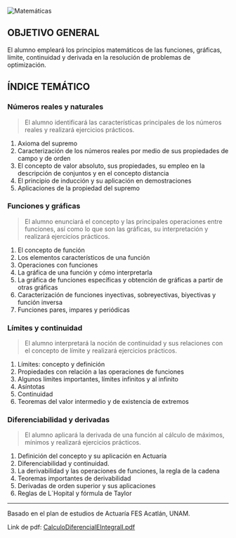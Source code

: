 ![Matemáticas](https://img.shields.io/badge/Campo-Matemáticas-blue)

## OBJETIVO GENERAL
El alumno empleará los principios matemáticos de las funciones, gráficas, límite, continuidad y derivada en la resolución de problemas de optimización.

## ÍNDICE TEMÁTICO
### Números reales y naturales
> El alumno identificará las características principales de los números reales y realizará ejercicios prácticos.

1. Axioma del supremo
2. Caracterización de los números reales por medio de sus propiedades de campo y de orden
3. El concepto de valor absoluto, sus propiedades, su empleo en la descripción de conjuntos y en el concepto distancia
4. El principio de inducción y su aplicación en demostraciones
5. Aplicaciones de la propiedad del supremo

### Funciones y gráficas
> El alumno enunciará el concepto y las principales operaciones entre funciones, así como lo que son las gráficas, su interpretación y realizará ejercicios prácticos.

1. El concepto de función
2. Los elementos característicos de una función
3. Operaciones con funciones
4. La gráfica de una función y cómo interpretarla
5. La gráfica de funciones específicas y obtención de gráficas a partir de otras gráficas
6. Caracterización de funciones inyectivas, sobreyectivas, biyectivas y función inversa
7. Funciones pares, impares y periódicas

### Límites y continuidad
> El alumno interpretará la noción de continuidad y sus relaciones con el concepto de límite y realizará ejercicios prácticos.

1. Límites: concepto y definición
2. Propiedades con relación a las operaciones de funciones
3. Algunos límites importantes, límites infinitos y al infinito
4. Asíntotas
5. Continuidad
6. Teoremas del valor intermedio y de existencia de extremos

### Diferenciabilidad y derivadas
> El alumno aplicará la derivada de una función al cálculo de máximos, mínimos y realizará ejercicios prácticos.

1. Definición del concepto y su aplicación en Actuaría
2. Diferenciabilidad y continuidad.
3. La derivabilidad y las operaciones de funciones, la regla de la cadena
4. Teoremas importantes de derivabilidad
5. Derivadas de orden superior y sus aplicaciones
6. Reglas de L´Hopital y fórmula de Taylor

<hr>

Basado en el plan de estudios de Actuaría FES Acatlán, UNAM.

Link de pdf: [CalculoDiferencialEIntegralI.pdf](https://www.acatlan.unam.mx/files/PlanesDeEstudio/Actuaria/1/CalculoDiferencialEIntegralI.pdf)
